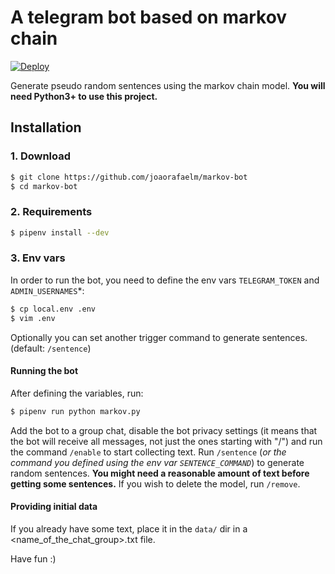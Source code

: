 # A telegram bot based on markov chain
[![Deploy](https://www.herokucdn.com/deploy/button.svg)](https://heroku.com/deploy?template=https://github.com/joaorafaelm/markov-bot)

Generate pseudo random sentences using the markov chain model.
**You will need Python3+ to use this project.**

## Installation
### 1. Download
```bash
$ git clone https://github.com/joaorafaelm/markov-bot
$ cd markov-bot
```
### 2. Requirements
```bash
$ pipenv install --dev
```
### 3. Env vars
In order to run the bot, you need to define the env vars `TELEGRAM_TOKEN` and `ADMIN_USERNAMES`*:
```bash
$ cp local.env .env
$ vim .env
```
Optionally you can set another trigger command to generate sentences. (default: `/sentence`)

#### Running the bot
After defining the variables, run:
```bash
$ pipenv run python markov.py
```
Add the bot to a group chat, disable the bot privacy settings (it means that the bot will receive all messages, not just the ones starting with "/") and run the command `/enable` to start collecting text.
Run `/sentence` (*or the command you defined using the env var `SENTENCE_COMMAND`*) to generate random sentences.
**You might need a reasonable amount of text before getting some sentences.** If you wish to delete the model, run `/remove`.

#### Providing initial data
If you already have some text, place it in the `data/` dir in a <name_of_the_chat_group>.txt file.

Have fun :)
